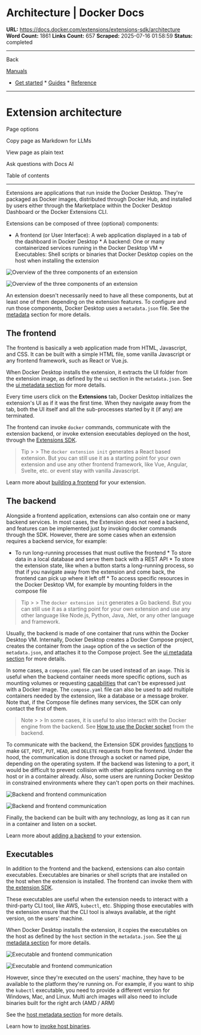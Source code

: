 # Architecture | Docker Docs

**URL:** https://docs.docker.com/extensions/extensions-sdk/architecture
**Word Count:** 1861
**Links Count:** 657
**Scraped:** 2025-07-16 01:58:59
**Status:** completed

---

Back

[Manuals](https://docs.docker.com/manuals/)

  * [Get started](https://docs.docker.com/get-started/)   * [Guides](https://docs.docker.com/guides/)   * [Reference](https://docs.docker.com/reference/)

* * *

# Extension architecture

Page options

Copy page as Markdown for LLMs

View page as plain text

Ask questions with Docs AI

Table of contents

* * *

Extensions are applications that run inside the Docker Desktop. They're packaged as Docker images, distributed through Docker Hub, and installed by users either through the Marketplace within the Docker Desktop Dashboard or the Docker Extensions CLI.

Extensions can be composed of three \(optional\) components:

  * A frontend \(or User Interface\): A web application displayed in a tab of the dashboard in Docker Desktop   * A backend: One or many containerized services running in the Docker Desktop VM   * Executables: Shell scripts or binaries that Docker Desktop copies on the host when installing the extension

![Overview of the three components of an extension](https://docs.docker.com/extensions/extensions-sdk/architecture/images/extensions-architecture.png)

![Overview of the three components of an extension](https://docs.docker.com/extensions/extensions-sdk/architecture/images/extensions-architecture.png)

An extension doesn't necessarily need to have all these components, but at least one of them depending on the extension features. To configure and run those components, Docker Desktop uses a `metadata.json` file. See the [metadata](https://docs.docker.com/extensions/extensions-sdk/architecture/metadata/) section for more details.

## The frontend

The frontend is basically a web application made from HTML, Javascript, and CSS. It can be built with a simple HTML file, some vanilla Javascript or any frontend framework, such as React or Vue.js.

When Docker Desktop installs the extension, it extracts the UI folder from the extension image, as defined by the `ui` section in the `metadata.json`. See the [ui metadata section](https://docs.docker.com/extensions/extensions-sdk/architecture/metadata/#ui-section) for more details.

Every time users click on the **Extensions** tab, Docker Desktop initializes the extension's UI as if it was the first time. When they navigate away from the tab, both the UI itself and all the sub-processes started by it \(if any\) are terminated.

The frontend can invoke `docker` commands, communicate with the extension backend, or invoke extension executables deployed on the host, through the [Extensions SDK](https://www.npmjs.com/package/@docker/extension-api-client).

> Tip >  > The `docker extension init` generates a React based extension. But you can still use it as a starting point for your own extension and use any other frontend framework, like Vue, Angular, Svelte, etc. or event stay with vanilla Javascript.

Learn more about [building a frontend](https://docs.docker.com/extensions/extensions-sdk/build/frontend-extension-tutorial/) for your extension.

## The backend

Alongside a frontend application, extensions can also contain one or many backend services. In most cases, the Extension does not need a backend, and features can be implemented just by invoking docker commands through the SDK. However, there are some cases when an extension requires a backend service, for example:

  * To run long-running processes that must outlive the frontend   * To store data in a local database and serve them back with a REST API   * To store the extension state, like when a button starts a long-running process, so that if you navigate away from the extension and come back, the frontend can pick up where it left off   * To access specific resources in the Docker Desktop VM, for example by mounting folders in the compose file

> Tip >  > The `docker extension init` generates a Go backend. But you can still use it as a starting point for your own extension and use any other language like Node.js, Python, Java, .Net, or any other language and framework.

Usually, the backend is made of one container that runs within the Docker Desktop VM. Internally, Docker Desktop creates a Docker Compose project, creates the container from the `image` option of the `vm` section of the `metadata.json`, and attaches it to the Compose project. See the [ui metadata section](https://docs.docker.com/extensions/extensions-sdk/architecture/metadata/#vm-section) for more details.

In some cases, a `compose.yaml` file can be used instead of an `image`. This is useful when the backend container needs more specific options, such as mounting volumes or requesting [capabilities](https://docs.docker.com/engine/reference/run/#runtime-privilege-and-linux-capabilities) that can't be expressed just with a Docker image. The `compose.yaml` file can also be used to add multiple containers needed by the extension, like a database or a message broker. Note that, if the Compose file defines many services, the SDK can only contact the first of them.

> Note >  > In some cases, it is useful to also interact with the Docker engine from the backend. See [How to use the Docker socket](https://docs.docker.com/extensions/extensions-sdk/guides/use-docker-socket-from-backend/) from the backend.

To communicate with the backend, the Extension SDK provides [functions](https://docs.docker.com/extensions/extensions-sdk/dev/api/backend/#get) to make `GET`, `POST`, `PUT`, `HEAD`, and `DELETE` requests from the frontend. Under the hood, the communication is done through a socket or named pipe, depending on the operating system. If the backend was listening to a port, it would be difficult to prevent collision with other applications running on the host or in a container already. Also, some users are running Docker Desktop in constrained environments where they can't open ports on their machines.

![Backend and frontend communication](https://docs.docker.com/extensions/extensions-sdk/architecture/images/extensions-arch-2.png)

![Backend and frontend communication](https://docs.docker.com/extensions/extensions-sdk/architecture/images/extensions-arch-2.png)

Finally, the backend can be built with any technology, as long as it can run in a container and listen on a socket.

Learn more about [adding a backend](https://docs.docker.com/extensions/extensions-sdk/build/backend-extension-tutorial/) to your extension.

## Executables

In addition to the frontend and the backend, extensions can also contain executables. Executables are binaries or shell scripts that are installed on the host when the extension is installed. The frontend can invoke them with [the extension SDK](https://docs.docker.com/extensions/extensions-sdk/dev/api/backend/#invoke-an-extension-binary-on-the-host).

These executables are useful when the extension needs to interact with a third-party CLI tool, like AWS, `kubectl`, etc. Shipping those executables with the extension ensure that the CLI tool is always available, at the right version, on the users' machine.

When Docker Desktop installs the extension, it copies the executables on the host as defined by the `host` section in the `metadata.json`. See the [ui metadata section](https://docs.docker.com/extensions/extensions-sdk/architecture/metadata/#host-section) for more details.

![Executable and frontend communication](https://docs.docker.com/extensions/extensions-sdk/architecture/images/extensions-arch-3.png)

![Executable and frontend communication](https://docs.docker.com/extensions/extensions-sdk/architecture/images/extensions-arch-3.png)

However, since they're executed on the users' machine, they have to be available to the platform they're running on. For example, if you want to ship the `kubectl` executable, you need to provide a different version for Windows, Mac, and Linux. Multi arch images will also need to include binaries built for the right arch \(AMD / ARM\)

See the [host metadata section](https://docs.docker.com/extensions/extensions-sdk/architecture/metadata/#host-section) for more details.

Learn how to [invoke host binaries](https://docs.docker.com/extensions/extensions-sdk/guides/invoke-host-binaries/).